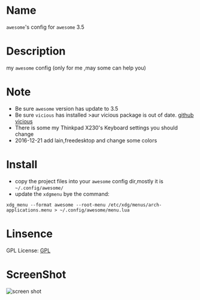 
Name
======

`awesome`'s config for `awesome` 3.5

Description
======
my `awesome` config (only for me ,may some can help you)

Note
======
* Be sure `awesome` version has update to 3.5
* Be sure `vicious` has installed  >aur vicious package is out of date. [github vicious](https://github.com/Mic92/vicious|vicious "vicious")
* There is some my Thinkpad X230's Keyboard settings you should change
* 2016-12-21 add lain,freedesktop and change some colors 

Install
======
- copy the project files into your `awesome` config dir,mostly it is `~/.config/awesome/`
- update the `xdgmenu` bye the command:

`xdg_menu --format awesome --root-menu /etc/xdg/menus/arch-applications.menu > ~/.config/awesome/menu.lua`

Linsence
======
GPL License: [GPL](http://www.gnu.org/licenses/gpl.html|GPL)

ScreenShot
======
![screen shot](https://raw.github.com/leaveboy/awesome3.5/master/fullsc.png "screenshot")
